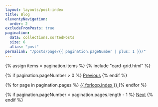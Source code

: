 ```yaml
---
layout: layouts/post-index
title: Blog
eleventyNavigation:
  order: 2
excludeFromPosts: true
pagination:
  data: collections.sortedPosts
  size: 6
  alias: "post"
permalink: "/posts/page/{{ pagination.pageNumber | plus: 1 }}/"
---
```


{% assign items = pagination.items %}
{% include "card-grid.html" %}

<div class="pagination">
  {% if pagination.pageNumber > 0 %}
    <a href="{{ pagination.href.previous }}">Previous</a>
  {% endif %}

  {% for page in pagination.pages %}
  <a href="{{ pagination.hrefs[forloop.index0] }}" class="{% if forloop.index0 == pagination.pageNumber %}current{% endif %}">
    {{ forloop.index }}
  </a>
  {% endfor %}

  {% if pagination.pageNumber < pagination.pages.length - 1 %}
    <a href="{{ pagination.href.next }}">Next</a>
  {% endif %}
</div>